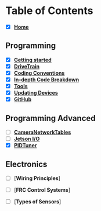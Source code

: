 # Table of Contents
- [x] [**Home**][home]  
## Programming 
- [x] [**Getting started**][Gstart]  
- [x] [**DriveTrain**][drivet]
- [x] [**Coding Conventions**][CConv]    
- [x] [**In-depth Code Breakdown**][bdown]  
- [x] [**Tools**][bffs]   
- [x] [**Updating Devices**][dvcupd]    
- [x] [**GitHub**][GConv]    

## Programming Advanced
- [ ] [**CameraNetworkTables**][cams]
- [ ] [**Jetson I/O**][jetio]
- [x] [**PIDTuner**][pidtuner]

## Electronics
- [ ] [**Wiring Principles**]
- [ ] [**FRC Control Systems**]
- [ ] [**Types of Sensors**]


[home]: https://github.com/Aidan747/FRC-Offseason-2022/wiki
[Gstart]: https://github.com/Aidan747/FRC-Offseason-2022/wiki/Starting-out
[GConv]: https://github.com/Aidan747/FRC-Offseason-2022/wiki/GitHub
[CConv]: https://github.com/Aidan747/FRC-Offseason-2022/wiki/Coding-Conventions
[bdown]: https://github.com/Aidan747/FRC-Offseason-2022/wiki/Code-Breakdown
[dvcupd]: https://github.com/Aidan747/FRC-Offseason-2022/wiki/Updating-devices
[bffs]: https://github.com/Aidan747/FRC-Offseason-2022/wiki/Tools
[cams]: https://github.com/Aidan747/FRC-Offseason-2022/wiki/CameraNetworkTables
[pidtuner]: https://github.com/Aidan747/FRC-Offseason-2022/wiki/PIDTuner
[jetio]: https://github.com/Aidan747/FRC-Offseason-2022/wiki/Jetson-IO
[drivet]: https://github.com/Aidan747/FRC-Offseason-2022/wiki/DriveTrain-Subsystem
[wirePrin]: x
[frcsys]: frcsys
[senstype]: x